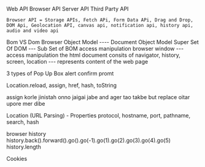  Web API
    Browser API
    Server API
    Third Party API

    Browser API = Storage APIs, Fetch APi, Form Data APi, Drag and Drop, DOM Api, Geolocation API, canvas api, notification api, history api, audio and video api


Bom VS Dom
Browser Object Model ---- Document Object Model
Super Set Of DOM --- Sub Set of BOM
access manipulation browser window --- access manipulation the html document
consits of navigator, history, screen, location --- represents content of the web page


3 types of Pop Up Box
alert confirm  promt

Location.reload, assign, href, hash, toString

assign korle jinistah onno jaigai jabe and ager tao takbe 
but replace oitar upore mer dibe

Location (URL Parsing) - Properties
protocol, hostname, port, pathname, search, hash

browser history
history.back().forward().go().go(-1).go(1).go(2).go(3).go(4).go(5)
history.length


Cookies
